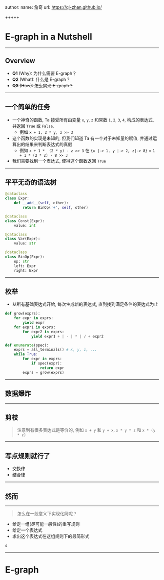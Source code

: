   author:
    name: 詹奇
    url: <https://qi-zhan.github.io/>

+++++

# E-graph in a Nutshell

----

## Overview

+ **Q1** (Why): 为什么需要 E-graph？
+ **Q2** (What): 什么是 E-graph？
+ <del>**Q3** (How): 怎么实现 E-graph？</del>

----

## 一个简单的任务

+ 一个神奇的函数, Ta 接受所有由变量 `x`, `y`, `z` 和常数 `1`, `2`, `3`, `4`, 构成的表达式, 并返回 `True` 或 `False`.
  + 例如 `x + 1, 2 * y, z >> 3`
+ 这个函数的实现是未知的, 但我们知道 Ta 有一个对于未知量的赋值, 并通过运算出的结果来判断表达式的真假
  + 例如 `x + 1 *  (2 * y) - z >> 3` 在 `{x |-> 1, y |-> 2, z|-> 8}` = `1 + 1 * (2 * 2) - 8 >> 3`
+ 我们需要找到一个表达式, 使得这个函数返回 `True`

----

## 平平无奇的语法树

```python
@dataclass
class Expr:
    def __add__(self, other):
        return BinOp('+', self, other)

@dataclass
class Const(Expr):
    value: int

@dataclass
class Var(Expr):
    value: str

@dataclass
class BinOp(Expr):
    op: str
    left: Expr
    right: Expr
```

----

## 枚举

+ 从所有基础表达式开始, 每次生成新的表达式, 直到找到满足条件的表达式为止

```python
def grow(exprs):
    for expr in exprs:
        yield expr
    for expr1 in exprs:
        for expr2 in exprs:
            yield expr1 + | - | * | / + expr2

def enumerate(spec):
    exprs = all_terminals() # x, y, z, ...
    while True:
        for expr in exprs:
            if spec(expr):
                return expr
        exprs = grow(exprs)
```

----

## 数据爆炸

----

## 剪枝

> 注意到有很多表达式是等价的, 例如 `x + y` 和 `y + x`, `x * y * z` 和 `x * (y * z)`

----

## 写点规则就行了

+ 交换律
+ 结合律

----

## 然而

----

> <red> 怎么在一般意义下实现化简呢？ </red>

+ 给定一组(尽可能一般性)的重写规则
+ 给定一个表达式
+ 求出这个表达式在这组规则下的最简形式

```c
s
```

---

# E-graph
